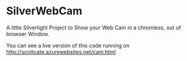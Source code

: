 SilverWebCam
============

A little Silverlight Project to Show your Web Cam in a chromless, out of browser Window.

You can see a live version of this code running on http://scottcate.azurewebsites.net/cam.html
